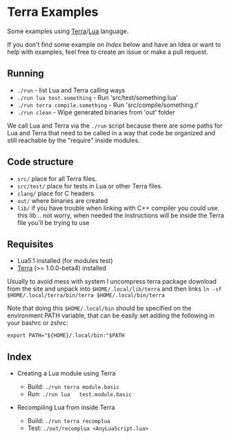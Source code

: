 Terra Examples
==============

Some examples using [Terra](https://terralang.org)/[Lua](https://lua.org)
language.

If you don't find some example on _Index_ below and have an Idea or
want to help with examples, feel free to create an issue or make a
pull request.


Running
-------

* ``./run`` - list Lua and Terra calling ways
* ``./run lua test.something`` - Run 'src/test/something.lua'
* ``./run terra compile.something`` - Run 'src/compile/something.t'
* ``./run clean`` - Wipe generated binaries from 'out' folder

We call Lua and Terra via the ``./run`` script because there are
some paths for Lua and Terra that need to be called in a
way that code be organized and still reachable by the "require"
inside modules.


Code structure
--------------

* ``src/`` place for all Terra files.
* ``src/test/`` place for tests in Lua or other Terra files.
* ``clang/`` place for C headers
* ``out/`` where binaries are created
* ``lib/`` if you have trouble when linking with C++ compiler
  you could use this lib... not worry, when needed the instructions
  will be inside the Terra file you'll be trying to use


Requisites
----------

* Lua5.1 installed (for modules test)
* [Terra](https://terralang.org) (>= 1.0.0-beta4) installed


Usually to avoid mess with system I uncompress terra package
download from the site and unpack into  ``$HOME/.local/lib/terra``
and then links ``ln -sf $HOME/.local/terra/bin/terra $HOME/.local/bin/terra``

Note that doing this ``$HOME/.local/bin`` should be specified
on the environment PATH variable, that can be easily set
adding the following in your bashrc or zshrc:

``export PATH="${HOME}/.local/bin:"$PATH``

Index
-----

* Creating a Lua module using Terra
   - Build: ``./run terra module.basic``
   - Run:   ``./run lua   test.module.basic``

* Recompiling Lua from inside Terra
   - Build: ``./run terra recomplua``
   - Test:  ``./out/recomplua <AnyLuaScript.lua>``
